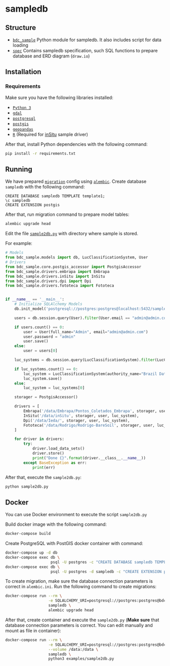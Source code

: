 # sampledb

## Structure

- [`bdc_sample`](./bdc_sample) Python module for sampledb. It also includes script for data loading
- [`spec`](./spec) Contains sampledb specification, such SQL functions to prepare database and ERD diagram (`draw.io`)

## Installation

### Requirements

Make sure you have the following libraries installed:

- [`Python 3`](https://www.python.org/)
- [`gdal`](https://gdal.org/)
- [`postgresql`](https://www.postgresql.org/download/)
- [`postgis`](https://postgis.net/)
- [`geopandas`](http://geopandas.org/)
- [`R`](https://www.r-project.org/) (Required for [inSitu](https://github.com/e-sensing/inSitu) sample driver)

After that, install Python dependencies with the following command:

```bash
pip install -r requirements.txt
```

## Running

We have prepared [`migration`](./migrations) config using [`alembic`](https://alembic.sqlalchemy.org/en/latest/).
Create database `sampledb` with the following command:

```psql
CREATE DATABASE sampledb TEMPLATE template1;
\c sampledb
CREATE EXTENSION postgis
```

After that, run migration command to prepare model tables:

```python
alembic upgrade head
```

Edit the file [`sample2db.py`](./examples/sample2db.py) with directory where sample is stored.

For example:

```python
# Models
from bdc_sample.models import db, LucClassificationSystem, User
# Drivers
from bdc_sample.core.postgis_accessor import PostgisAccessor
from bdc_sample.drivers.embrapa import Embrapa
from bdc_sample.drivers.inSitu import InSitu
from bdc_sample.drivers.dpi import Dpi
from bdc_sample.drivers.fototeca import Fototeca


if __name__ == '__main__':
    # Initialize SQLAlchemy Models
    db.init_model('postgresql://postgres:postgres@localhost:5432/sampledb')

    users = db.session.query(User).filter(User.email == "admin@admin.com")

    if users.count() == 0:
        user = User(full_name="Admin", email="admin@admin.com")
        user.password = "admin"
        user.save()
    else:
        user = users[0]

    luc_systems = db.session.query(LucClassificationSystem).filter(LucClassificationSystem.system_name == "BDC")

    if luc_systems.count() == 0:
        luc_system = LucClassificationSystem(authority_name="Brazil Data Cube", system_name="BDC", description="", user_id=user.id)
        luc_system.save()
    else:
        luc_system = luc_systems[0]

    storager = PostgisAccessor()

    drivers = [
        Embrapa('/data/Embrapa/Pontos_Coletados_Embrapa', storager, user, luc_system),
        InSitu('/data/inSitu', storager, user, luc_system),
        Dpi('/data/Ieda/', storager, user, luc_system),
        Fototeca('/data/Rodrigo/Rodrigo-BareSoil', storager, user, luc_system)
    ]

    for driver in drivers:
        try:
            driver.load_data_sets()
            driver.store()
            print("Done {}".format(driver.__class__.__name__))
        except BaseException as err:
            print(err)
```

After that, execute the `sample2db.py`:

```bash
python sample2db.py
```

## Docker

You can use Docker environment to execute the script `sample2db.py`

Build docker image with the following command:

```bash
docker-compose build
```

Create PostgreSQL with PostGIS docker container with command:

```bash
docker-compose up -d db
docker-compose exec db \
                    psql -U postgres -c "CREATE DATABASE sampledb TEMPLATE template1"
docker-compose exec db \
                    psql -U postgres -d sampledb -c "CREATE EXTENSION postgis"
```

To create migration, make sure the database connection parameters is correct in `alembic.ini`. Run the following command to create migrations:

```bash
docker-compose run --rm \
                   -e SQLALCHEMY_URI=postgresql://postgres:postgres@bdc_pg/sampledb \
                   sampledb \
                   alembic upgrade head
```

After that, create container and execute the `sample2db.py` (**Make sure** that database connection parameters is correct. You can edit manually and mount as file in container):

```bash
docker-compose run --rm \
                   -e SQLALCHEMY_URI=postgresql://postgres:postgres@bdc_pg/sampledb \
                   --volume /data:/data \
                   sampledb \
                   python3 examples/sample2db.py
```